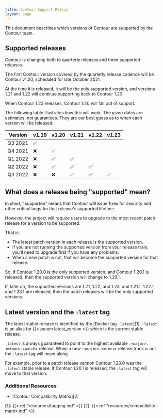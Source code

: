```yaml
---
title: Contour Support Policy
layout: page
---
```


This document describes which versions of Contour are supported by the Contour team.

## Supported releases

Contour is changing both to quarterly releases and three supported releases.

The first Contour version covered by the quarterly release cadence will be Contour v1.20, scheduled for late October 2021.

At the time it is released, it will be the only supported version, and versions 1.21 and 1.22 will continue supporting back to Contour 1.20.

When Contour 1.23 releases, Contour 1.20 will fall out of support.

The following table illustrates how this will work. The given dates are estimates, not guarantees.
They are our best guess as to when each version will be released.

| Version |v1.19 |v1.20|v1.21|v1.22|v1.23|
|---------|--------|-------|-------|-------|-------|
|Q3 2021 | ✅ |
|Q4 2021 | ❌ | ✅ |
|Q1 2022 | ❌ | ✅ |✅ |
|Q2 2022 | ❌ | ✅ |✅ |✅ |
|Q3 2022 | ❌ | ❌ |✅ |✅ | ✅ |

## What does a release being "supported" mean?

In short, "supported" means that Contour will issue fixes for security and other critical bugs for that release's supported lifetime.

However, the project will require users to upgrade to the most recent patch release for a version to be supported.

That is:
- The latest patch version in each release is the supported version.
- If you are not running the supported version from your release train, you'll need to upgrade first if you have any problems.
- When a new patch is cut, that will become the supported version for that release.

So, if Contour 1.20.0 is the only supported version, and Contour 1.20.1 is released, then the supported version will change to 1.20.1.

If, later on, the supported versions are 1.21, 1.22, and 1.23, and 1.21.1, 1.22.1, and 1.23.1 are released, then the patch releases will be the only supported versions.

## Latest version and the `:latest` tag
The latest stable release is identified by the [Docker tag `:latest`][1].
`:latest` is an alias for {{< param latest_version >}} which is the current stable release.

`:latest` is always guaranteed to point to the highest available `:<major>.<minor>.<patch>` release.
When a new `:<major>.<minor>` release track is out the `:latest` tag will move along.

For example, prior to a patch release version Contour 1.20.0 was the `:latest` stable release.
If Contour 1.20.1 is released, the `:latest` tag will move to that version.

### Additional Resources

- [Contour Compatibility Matrix][2]

[1]: {{< ref "resources/tagging.md" >}}
[2]: {{< ref "resources/compatibility-matrix.md" >}}
